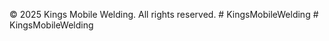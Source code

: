 © 2025 Kings Mobile Welding. All rights reserved.
#   K i n g s M o b i l e W e l d i n g 
 
 #   K i n g s M o b i l e W e l d i n g 
 
 
